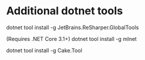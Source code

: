 # Additional dotnet tools

dotnet tool install -g JetBrains.ReSharper.GlobalTools


(Requires .NET Core 3.1+)
dotnet tool install -g mlnet


dotnet tool install -g Cake.Tool

